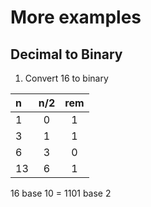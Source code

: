 # More examples

## Decimal to Binary

1. Convert 16 to binary

| n | n/2 | rem |
|:--|:--:|:--:|
| 1 | 0 | 1 |
| 3 | 1 | 1 |
| 6 | 3 | 0 |
| 13 | 6 | 1 |

16 base 10 = 1101 base 2
